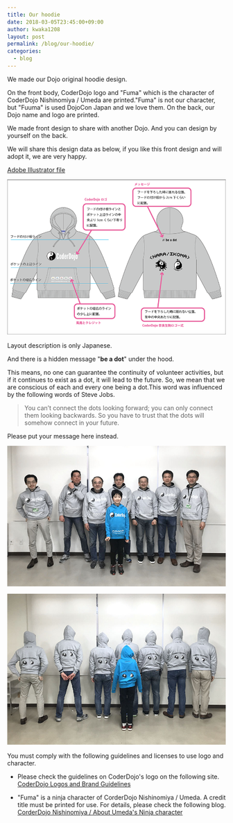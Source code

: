 ```yaml
---
title: Our hoodie
date: 2018-03-05T23:45:00+09:00
author: kwaka1208
layout: post
permalink: /blog/our-hoodie/
categories:
  - blog
---
```

We made our Dojo original hoodie design.

On the front body, CoderDojo logo and "Fuma" which is the character of CoderDojo Nishinomiya / Umeda are printed."Fuma" is not our character, but "Fuuma" is used DojoCon Japan and we love them.
On the back, our Dojo name and logo are printed.

We made front design to share with another Dojo.  And you can design by yourself on the back.

We will share this design data as below, if you like this front design and will adopt it, we are very happy.

[Adobe Illustrator file](http://coderdojo-nara-ikoma.github.io/sharedate/CoderDojo-naraikoma-hoodie.ai)

![layout](/images/2018/hoodie05.png)

Layout description is only Japanese.

And there is a hidden message "**be a dot**" under the hood. 

This means, no one can guarantee the continuity of volunteer activities, but if it continues to exist as a dot, it will lead to the future. So, we mean that we are conscious of each and every one being a dot.This word was influenced by the following words of Steve Jobs.

> You can’t connect the dots looking forward; you can only connect them looking backwards. So you have to trust that the dots will somehow connect in your future.

Please put your message here instead.

![front](/images/2018/hoodies02.jpg)

![back](/images/2018/hoodies03.jpg)

You must comply with the following guidelines and licenses to use logo and character.

- Please check the guidelines on CoderDojo's logo on the following site.
[CoderDojo Logos and Brand Guidelines](http://kata.coderdojo.com/wiki/CoderDojo_Logos_and_Brand_Guidelines)

- "Fuma" is a ninja character of CorderDojo Nishinomiya / Umeda. A credit title must be printed for use.
For details, please check the following blog.
[CorderDojo Nishinomiya / About Umeda's Ninja character](http://coderdojo-nishinomiya.info/coderdojo-nishinomiya-umeda-fuma/)
